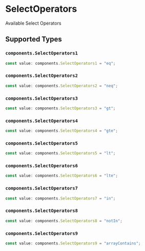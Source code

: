 # SelectOperators

Available Select Operators


## Supported Types

### `components.SelectOperators1`

```typescript
const value: components.SelectOperators1 = "eq";
```

### `components.SelectOperators2`

```typescript
const value: components.SelectOperators2 = "neq";
```

### `components.SelectOperators3`

```typescript
const value: components.SelectOperators3 = "gt";
```

### `components.SelectOperators4`

```typescript
const value: components.SelectOperators4 = "gte";
```

### `components.SelectOperators5`

```typescript
const value: components.SelectOperators5 = "lt";
```

### `components.SelectOperators6`

```typescript
const value: components.SelectOperators6 = "lte";
```

### `components.SelectOperators7`

```typescript
const value: components.SelectOperators7 = "in";
```

### `components.SelectOperators8`

```typescript
const value: components.SelectOperators8 = "notIn";
```

### `components.SelectOperators9`

```typescript
const value: components.SelectOperators9 = "arrayContains";
```

